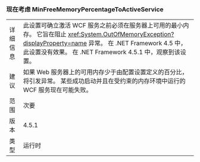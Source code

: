 ### <a name="minfreememorypercentagetoactiveservice-is-now-respected"></a>现在考虑 MinFreeMemoryPercentageToActiveService

|   |   |
|---|---|
|详细信息|此设置可确立激活 WCF 服务之前必须在服务器上可用的最小内存。 它旨在阻止 <xref:System.OutOfMemoryException?displayProperty=name> 异常。 在 .NET Framework 4.5 中，此设置没有效果。 在 .NET Framework 4.5.1 中，观察到该设置。|
|建议|如果 Web 服务器上的可用内存少于由配置设置定义的百分比，将引发异常。 某些成功启动并且在受约束的内存环境中运行的 WCF 服务现在可能失败。|
|范围|次要|
|版本|4.5.1|
|类型|运行时|

